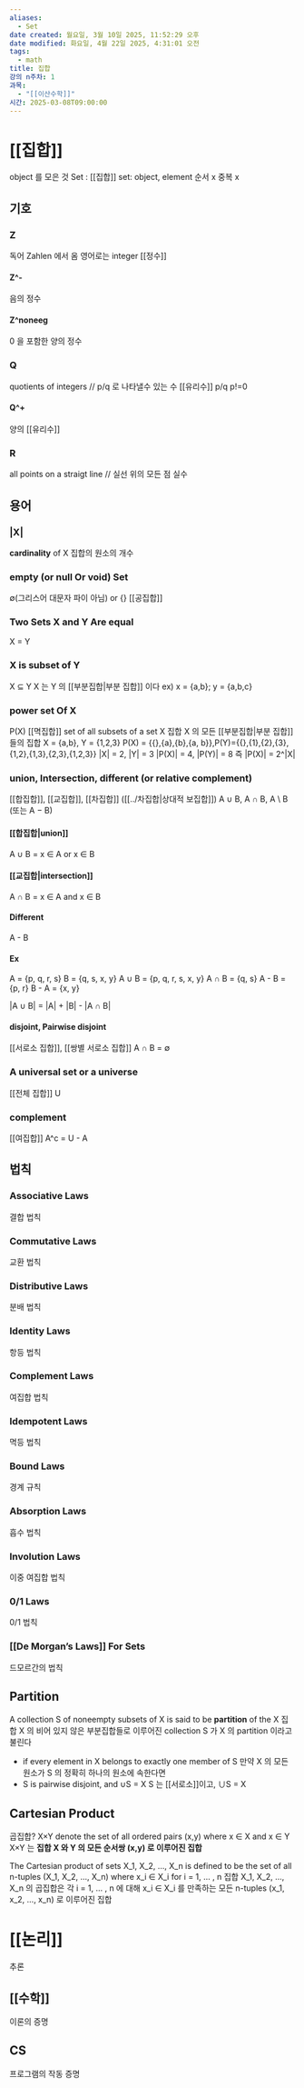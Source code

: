 ```yaml
---
aliases:
  - Set
date created: 월요일, 3월 10일 2025, 11:52:29 오후
date modified: 화요일, 4월 22일 2025, 4:31:01 오전
tags:
  - math
title: 집합
강의 n주차: 1
과목:
  - "[[이산수학]]"
시간: 2025-03-08T09:00:00
---
```


# [[집합]]

object 를 모은 것
Set : [[집합]]
set: object, element
순서 x 중복 x

## 기호

### Z

독어 Zahlen 에서 옴
영어로는 integer
[[정수]]

#### Z^-

음의 정수

#### Z^noneeg

0 을 포함한 양의 정수

### Q

 quotients of integers // p/q 로 나타낼수 있는 수
 [[유리수]] p/q p!=0

#### Q^+

양의 [[유리수]]

### R

all points on a straigt line // 실선 위의 모든 점
실수

## 용어

### |X|

**cardinality** of X
집합의 원소의 개수

### **empty** (or **null** Or **void**) Set

∅(그리스어 대문자 파이 아님) or {}
[[공집합]]

### Two Sets X and Y Are **equal**

X = Y

### X is **subset** of Y

X ⊆ Y
X 는 Y 의 [[부분집합|부분 집합]] 이다
ex) x = {a,b}; y = {a,b,c}

### **power set** Of X

P(X)
[[멱집합]]
set of all subsets of a set X
집합 X 의 모든 [[부분집합|부분 집합]] 들의 집합
X = {a,b}, Y = {1,2,3}
P(X) = {{},{a},{b},{a, b}},P(Y)={{},{1},{2},{3},{1,2},{1,3},{2,3},{1,2,3}}
|X| = 2, |Y| = 3
|P(X)| = 4, |P(Y)| = 8
즉 |P(X)| = 2^|X|

### **union, Intersection, different** (or **relative complement**)

[[합집합]], [[교집합]], [[차집합]] ([[../차집합|상대적 보집합]])
A ∪ B, A ∩ B, A \ B (또는 A − B)

#### [[합집합|union]]

A ∪ B = x ∈ A or x ∈ B

#### [[교집합|intersection]]

A ∩ B = x ∈ A and x ∈ B

#### Different

A - B

#### Ex

A = {p, q, r, s}
B = {q, s, x, y}
A ∪ B = {p, q, r, s, x, y}
A ∩ B = {q, s}
A - B = {p, r}
B - A = {x, y}

|A ∪ B| = |A| + |B| - |A ∩ B|

#### **disjoint, Pairwise disjoint**

[[서로소 집합]], [[쌍별 서로소 집합]]
A ∩ B = ∅

### A **universal set** or a **universe**

[[전체 집합]] U

### **complement**

[[여집합]]
 A^c = U - A

## 법칙

### Associative Laws

결합 법칙

### Commutative Laws

교환 법칙

### Distributive Laws

분배 법칙

### Identity Laws

항등 법칙

### Complement Laws

여집합 법칙

### Idempotent Laws

멱등 법칙

### Bound Laws

경계 규칙

### Absorption Laws

흡수 법칙

### Involution Laws

이중 여집합 법칙

### 0/1 Laws

0/1 법칙

### [[De Morgan’s Laws]] For Sets

드모르간의 법칙

## Partition

A collection S of noneempty subsets of X is said to be **partition** of the X
집합 X 의 비어 있지 않은 부분집합들로 이루어진 collection S 가 X 의 partition 이라고 불린다
- if every element in X belongs to exactly one member of S
  만약 X 의 모든 원소가 S 의 정확히 하나의 원소에 속한다면
- S is pairwise disjoint, and ∪S = X
  S 는 [[서로소]]이고, ∪S = X

## Cartesian Product

곱집합?
X×Y denote the set of all ordered pairs (x,y) where x ∈ X and x ∈ Y
X×Y 는 **집합 X 와 Y 의 모든 순서쌍 (x,y) 로 이루어진 집합**

The Cartesian product of sets X_1, X_2, …, X_n is defined to be the set of all n-tuples (X_1, X_2, …, X_n) where x_i ∈ X_i for i = 1, … , n
집합 X_1, X_2, …, X_n 의 곱집합은 각 i = 1, … , n 에 대해 x_i ∈ X_i 를 만족하는 모든 n-tuples (x_1, x_2, …, x_n) 로 이루어진 집합

# [[논리]]

추론

## [[수학]]

이론의 증명

## CS

프로그램의 작동 증명
